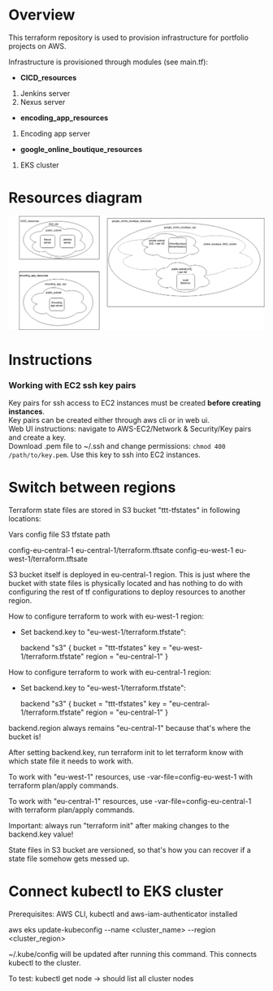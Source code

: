 # Overview

This terraform repository is used to provision infrastructure for portfolio projects on AWS.

Infrastructure is provisioned through modules (see main.tf):
* **CICD_resources**
1. Jenkins server
2. Nexus server
* **encoding_app_resources**
1. Encoding app server
* **google_online_boutique_resources**
1. EKS cluster

# Resources diagram

![Resources](/docs/images/resources.png)

# Instructions

### Working with EC2 ssh key pairs

Key pairs for ssh access to EC2 instances must be created **before creating instances**.  
Key pairs can be created either through aws cli or in web ui.  
Web UI instructions: navigate to AWS-EC2/Network & Security/Key pairs and create a key.  
Download .pem file to ~/.ssh and change permissions: `chmod 400 /path/to/key.pem`. Use this key to ssh into EC2 instances.  

# Switch between regions

Terraform state files are stored in S3 bucket "ttt-tfstates" in following locations:  

Vars config file                S3 tfstate path

config-eu-central-1             eu-central-1/terraform.tftsate
config-eu-west-1                eu-west-1/terraform.tftsate

S3 bucket itself is deployed in eu-central-1 region. This is just where the bucket with state files is physically located and has nothing to do with configuring the rest of tf configurations to deploy resources to another region.

How to configure terraform to work with eu-west-1 region:

- Set backend.key to "eu-west-1/terraform.tfstate":

  backend "s3" {
    bucket = "ttt-tfstates"
    key    = "eu-west-1/terraform.tfstate"
    region = "eu-central-1"
  }

How to configure terraform to work with eu-central-1 region:

- Set backend.key to "eu-west-1/terraform.tfstate":

  backend "s3" {
    bucket = "ttt-tfstates"
    key    = "eu-central-1/terraform.tfstate"
    region = "eu-central-1"
  }

backend.region always remains "eu-central-1" because that's where the bucket is!

After setting backend.key, run terraform init to let terraform know with which state file it needs to work with.

To work with "eu-west-1" resources, use -var-file=config-eu-west-1 with terraform plan/apply commands.

To work with "eu-central-1" resources, use -var-file=config-eu-central-1 with terraform plan/apply commands.

Important: always run "terraform init" after making changes to the backend.key value!

State files in S3 bucket are versioned, so that's how you can recover if a state file somehow gets messed up.

# Connect kubectl to EKS cluster

Prerequisites: AWS CLI, kubectl and aws-iam-authenticator installed

aws eks update-kubeconfig --name <cluster_name> --region <cluster_region>

~/.kube/config will be updated after running this command. This connects kubectl to the cluster.

To test: kubectl get node -> should list all cluster nodes